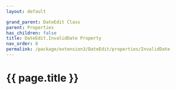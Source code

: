 ```yaml
---
layout: default

grand_parent: DateEdit Class
parent: Properties
has_children: false
title: DateEdit.InvalidDate Property
nav_order: 8
permalink: /package/extension3/DateEdit/properties/InvalidDate
---
```

# {{ page.title }}
